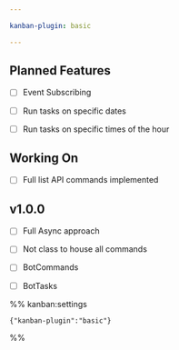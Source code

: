 ```yaml
---

kanban-plugin: basic

---
```


## Planned Features

- [ ] Event Subscribing
- [ ] Run tasks on specific dates
- [ ] Run tasks on specific times of the hour


## Working On

- [ ] Full list API commands implemented


## v1.0.0

- [ ] Full Async approach
- [ ] Not class to house all commands
- [ ] BotCommands
- [ ] BotTasks




%% kanban:settings
```
{"kanban-plugin":"basic"}
```
%%